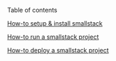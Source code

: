 


Table of contents

[How-to setup & install smallstack](/docs/general/install.md)

[How-to run a smallstack project](/docs/general/run.md)

[How-to deploy a smallstack project](/docs/general/deploy.md)
